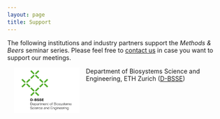 ```yaml
---
layout: page
title: Support
---
```



The following institutions and industry partners support the _Methods & Beers_ seminar series. Please feel free to [contact us][link contact] in case you want to support our meetings.


<img src="/img/bsse.png" alt="Drawing" style="width: 150px;" hspace="15px" align="left"/> Department of Biosystems Science and Engineering, ETH Zurich ([D-BSSE][link BSSE])


[link contact]: /contact/

[link BSSE]: http://www.bsse.ethz.ch/

